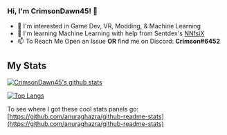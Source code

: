 ### Hi, I'm CrimsonDawn45! 👋
- :eyes: I'm interested in Game Dev, VR, Modding, & Machine Learning
- :seedling: I'm learning Machine Learning with help from Sentdex's [NNfsiX](https://github.com/Sentdex/NNfSiX) 
- :mailbox: To Reach Me Open an Issue **OR** find me on Discord: **Crimson#6452**

## My Stats
<a href="https://github.com/anuraghazra/github-readme-stats">
  <img align="center" src="https://github-readme-stats.anuraghazra1.vercel.app/api?username=CrimsonDawn45&show_icons=true&include_all_commits=true&theme=radical" alt="CrimsonDawn45's github stats" />
</a>

[![Top Langs](https://github-readme-stats.vercel.app/api/top-langs/?username=CrimsonDawn45&theme=radical)](https://github.com/anuraghazra/github-readme-stats)

To see where I got these cool stats panels go: [https://github.com/anuraghazra/github-readme-stats](https://github.com/anuraghazra/github-readme-stats)
